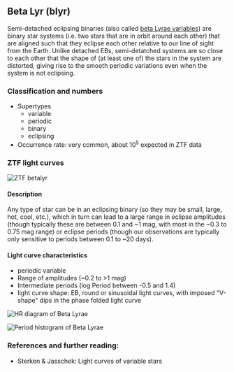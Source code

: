 ## Beta Lyr (blyr)

Semi-detached eclipsing binaries (also called [beta Lyrae variables](https://en.wikipedia.org/wiki/Beta_Lyrae_variable)) are binary star systems (i.e. two stars that are in orbit around each other) that are aligned such that they eclipse each other relative to our line of sight from the Earth. Unlike detached EBs, semi-detatched systems are so close to each other that the shape of (at least one of) the stars in the system are distorted, giving rise to the smooth periodic variations even when the system is not eclipsing.

### Classification and numbers
- Supertypes
  - variable
  - periodic
  - binary
  - eclipsing
- Occurrence rate: very common, about 10<sup>5</sup> expected in ZTF data

### ZTF light curves
![ZTF betalyr](data/beta_lyr.png)

#### Description
Any type of star can be in an eclipsing binary (so they may be small, large, hot, cool, etc.), which in turn can lead to a large range in eclipse amplitudes (though typically these are between 0.1 and ~1 mag, with most in the ~0.3 to 0.75 mag range) or eclipse periods (though our observations are typically only sensitive to periods between 0.1 to ~20 days).

#### Light curve characteristics
- periodic variable
- Range of amplitudes (~0.2 to >1 mag)
- Intermediate periods (log Period between -0.5 and 1.4)
- light curve shape: EB, round or sinusoidal light curves, with imposed "V-shape" dips in the phase folded light curve

![HR diagram of Beta Lyrae](data/hr__beta_lyr.png)

![Period histogram of Beta Lyrae](data/period__beta_lyr.png)

### References and further reading:
- Sterken & Jasschek: Light curves of variable stars
